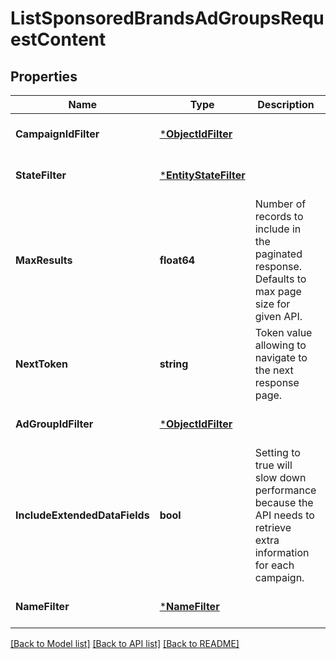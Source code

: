# ListSponsoredBrandsAdGroupsRequestContent

## Properties
Name | Type | Description | Notes
------------ | ------------- | ------------- | -------------
**CampaignIdFilter** | [***ObjectIdFilter**](ObjectIdFilter.md) |  | [optional] [default to null]
**StateFilter** | [***EntityStateFilter**](EntityStateFilter.md) |  | [optional] [default to null]
**MaxResults** | **float64** | Number of records to include in the paginated response. Defaults to max page size for given API. | [optional] [default to null]
**NextToken** | **string** | Token value allowing to navigate to the next response page. | [optional] [default to null]
**AdGroupIdFilter** | [***ObjectIdFilter**](ObjectIdFilter.md) |  | [optional] [default to null]
**IncludeExtendedDataFields** | **bool** | Setting to true will slow down performance because the API needs to retrieve extra information for each campaign. | [optional] [default to null]
**NameFilter** | [***NameFilter**](NameFilter.md) |  | [optional] [default to null]

[[Back to Model list]](../README.md#documentation-for-models) [[Back to API list]](../README.md#documentation-for-api-endpoints) [[Back to README]](../README.md)

